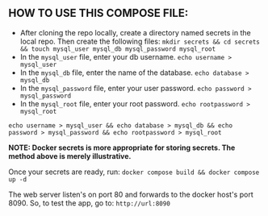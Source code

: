 ## HOW TO USE THIS COMPOSE FILE:
* After cloning the repo locally, create a directory named secrets in the local repo. Then create the following files:
```mkdir secrets && cd secrets && touch mysql_user mysql_db mysql_password mysql_root```
* In the `mysql_user` file, enter your db username. `echo username > mysql_user`
* In the `mysql_db` file, enter the name of the database. `echo database > mysql_db`
* In the `mysql_password` file, enter your user password.  `echo password > mysql_password`
* In the `mysql_root` file, enter your root password.  `echo rootpassword > mysql_root`
~~~~
echo username > mysql_user && echo database > mysql_db && echo password > mysql_password && echo rootpassword > mysql_root
~~~~
**NOTE: Docker secrets is more appropriate for storing secrets. The method above is merely illustrative.** 

Once your secrets are ready, run:
```docker compose build && docker compose up -d```

The web server listen's on port 80 and forwards to the docker host's port 8090. So, to test the app, go to:
`http://url:8090`
